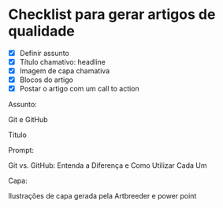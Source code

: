# Checklist para gerar artigos de qualidade

- [x]  Definir assunto
- [x]  Título chamativo: headline
- [x]  Imagem de capa chamativa
- [x]  Blocos do artigo
- [x]  Postar o artigo com um call to action

Assunto:

Git e GitHub

Título

Prompt:

Git vs. GitHub: Entenda a Diferença e Como Utilizar Cada Um

Capa:

Ilustrações de capa gerada pela Artbreeder e power point
